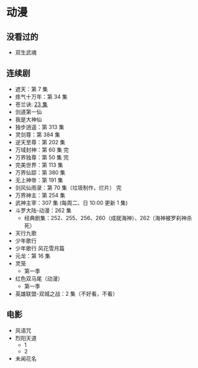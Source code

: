 # 动漫

## 没看过的

- 双生武魂

## 连续剧

- 遮天：第 7 集
- 炼气十万年：第 34 集
- 苍兰诀: [23 集](https://www.dmlaa.com/play/7579-1-23.html)
- 剑道第一仙
- 我是大神仙
- 独步逍遥：第 313 集
- 灵剑尊：第 384 集
- 逆天至尊：第 202 集
- 万域封神：第 60 集 完
- 万界独尊：第 50 集 完
- 完美世界：第 113 集
- 万界仙踪：第 380 集
- 无上神帝：第 191 集
- 剑风仙雨录：第 70 集（垃圾制作，烂片） 完
- 万界神主：第 254 集
- 武神主宰：307 集 (每周二、日 10:00 更新 1 集)
- 斗罗大陆-动漫：262 集
  - 经典剧集：252、255、256、260（成就海神）、262（海神被罗刹神杀死）
- 天行九歌
- 少年歌行
- 少年歌行 风花雪月篇
- 元龙：第 16 集
- 灵笼
  - 第一季
- 红色双马尾（动漫）
  - 第一季  
- 英雄联盟-双城之战：2 集（不好看，不看）

## 电影

- 风语咒
- 烈阳天道
  - 1
  - 2
- 未闻花名
